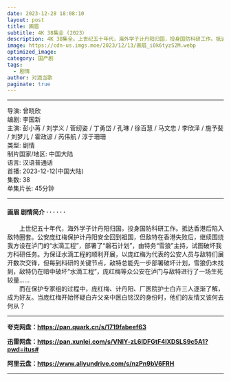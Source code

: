 ```yaml
---
date: 2023-12-28 18:08:10
layout: post
title: 画眉
subtitle: 4K 38集全 (2023）
description: 4K 38集全。上世纪五十年代，海外学子计丹阳归国，投身国防科研工作。抵达香港后陷入敌特圈套。公安庞红梅保护计丹阳安全回到祖国，但敌特在香港失败后，继续围绕我方设在泸门的“水滴工程”，部署了“磐石计划”，由特务“雪狼”主持，试图破坏我方科研任务...
image: https://cdn-us.imgs.moe/2023/12/13/画眉_i0k6tyzS2M.webp
optimized_image: 
category: 国产剧
tags:
  - 剧情
author: 对酒当歌
paginate: true
---
```


---

导演: 曾晓欣  
编剧: 李国新  
主演: 彭小苒 / 刘学义 / 菅纫姿 / 丁勇岱 / 孔琳 / 徐百慧 / 马文忠 / 李欣泽 / 施予斐 / 刘梦儿 / 霍政谚 / 芮伟航 / 淳于珊珊  
类型: 剧情  
制片国家/地区: 中国大陆  
语言: 汉语普通话  
首播: 2023-12-12(中国大陆)  
集数: 38  
单集片长: 45分钟  

---

#### 画眉 剧情简介 · · · · · ·

　　上世纪五十年代，海外学子计丹阳归国，投身国防科研工作。抵达香港后陷入敌特圈套。公安庞红梅保护计丹阳安全回到祖国，但敌特在香港失败后，继续围绕我方设在泸门的“水滴工程”，部署了“磐石计划”，由特务“雪狼”主持，试图破坏我方科研任务。为保证水滴工程的顺利开展，以庞红梅为代表的公安人员与敌特们展开数次交锋，但每到科研的关键节点，敌特总能先一步部署破坏计划，雪狼仍未找到，敌特仍在暗中破坏“水滴工程”，庞红梅等众公安在泸门与敌特进行了一场生死较量……  
　　而在保护专家组的过程中，庞红梅、计丹阳、厂医院护士白卉三人逐渐了解，成为好友。当庞红梅开始怀疑白卉父亲中医白铭汉的身份时，他们的友情又该何去何从？

---

**夸克网盘：<https://pan.quark.cn/s/1719fabeef63>**

**迅雷网盘：<https://pan.xunlei.com/s/VNlY-zL6lDFGtF4lXDSLS9c5A1?pwd=itus#>**

**阿里云盘：<https://www.aliyundrive.com/s/nzPn9bV6FRH>**

---
